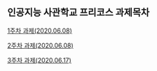 인공지능 사관학교 프리코스 과제목차
----------------------------------------
[1주차 과제(2020.06.08)](https://github.com/sxzeu/precourse_gj/blob/master/1%EC%A3%BC%EC%B0%A8.ipynb)

[2주차 과제(2020.06.08)](https://github.com/sxzeu/precourse_gj/blob/master/2%E1%84%8C%E1%85%AE%E1%84%8E%E1%85%A1%E1%84%80%E1%85%AA%E1%84%8C%E1%85%A6.ipynb)

[3주차 과제(2020.06.17)](https://github.com/sxzeu/precourse_gj/blob/master/3%EC%A3%BC%EC%B0%A8_%EA%B3%BC%EC%A0%9C%EC%9D%98_%EC%82%AC%EB%B3%B8%EC%9D%98_%EC%82%AC%EB%B3%B8.ipynb)
